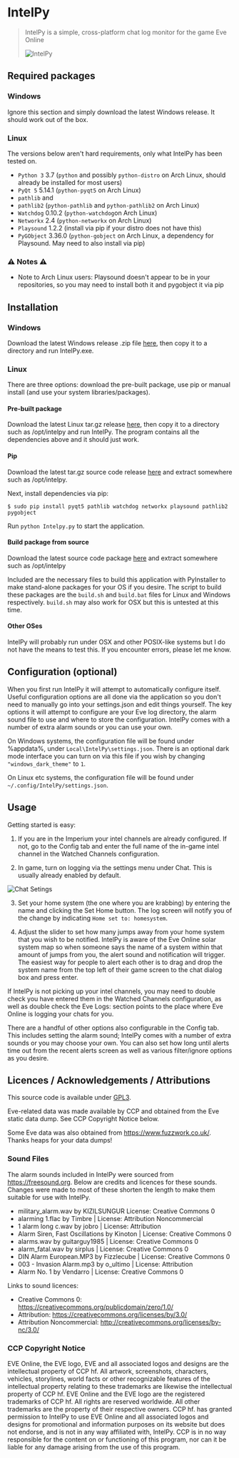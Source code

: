 # IntelPy

> IntelPy is a simple, cross-platform chat log monitor for the game Eve Online 
>
> ![IntelPy](https://i.imgur.com/WQ8pife.png)

## Required packages

### Windows

Ignore this section and simply download the latest Windows release. It should work out of the box.

### Linux

The versions below aren't hard requirements, only what IntelPy has been tested on.

* `Python 3` 3.7 (`python` and possibly `python-distro` on Arch Linux, should already be installed for most users)
* `PyQt 5` 5.14.1 (`python-pyqt5` on Arch Linux)
* `pathlib` and
* `pathlib2`  (`python-pathlib` and `python-pathlib2` on Arch Linux)
* `Watchdog` 0.10.2 (`python-watchdog`on Arch Linux)
* `Networkx` 2.4 (`python-networkx` on Arch Linux)
* `Playsound` 1.2.2 (install via pip if your distro does not have this)
* `PyGObject` 3.36.0 (`python-gobject` on Arch Linux, a dependency for Playsound. May need to also install via pip)

### :warning: Notes :warning:

* Note to Arch Linux users: Playsound doesn't appear to be in your repositories, so you may need to install both it and pygobject it via pip

## Installation

### Windows

Download the latest Windows release .zip file [here](https://github.com/Riifta/intelpy/releases/latest), then copy it to a directory
and run IntelPy.exe. 

### Linux

There are three options: download the pre-built package, use pip or manual install (and use your system libraries/packages). 

#### Pre-built package

Download the latest Linux tar.gz release [here](https://github.com/Riifta/intelpy/releases/latest), then copy it to a directory such as /opt/intelpy
and run IntelPy. The program contains all the dependencies above and it should just work. 

#### Pip

Download the latest tar.gz source code release [here](https://github.com/Riifta/intelpy/releases/latest) and extract somewhere such as /opt/intelpy. 

Next, install dependencies via pip:

```shell
$ sudo pip install pyqt5 pathlib watchdog networkx playsound pathlib2 pygobject
```

Run ```python Intelpy.py``` to start the application. 


#### Build package from source

Download the latest source code package [here](https://github.com/Riifta/intelpy/releases/latest) and extract somewhere such as /opt/intelpy

Included are the necessary files to build this application with PyInstaller to make stand-alone packages for your OS if you desire.
The script to build these packages are the `build.sh` and `build.bat` files for Linux and Windows respectively. `build.sh` may also
work for OSX but this is untested at this time.

#### Other OSes

IntelPy will probably run under OSX and other POSIX-like systems but I do not have the means to test this. If you encounter errors, please let me know.


## Configuration (optional)

When you first run IntelPy it will attempt to automatically configure itself. Useful configuration options are all done
via the application so you don't need to manually go into your settings.json and edit things yourself. The key options 
it will attempt to configure are your Eve log directory, the alarm sound file to use and where to store the configuration.
IntelPy comes with a number of extra alarm sounds or you can use your own.

On Windows systems, the configuration file will be found under %appdata%, under `Local\IntelPy\settings.json`. There is an
optional dark mode interface you can turn on via this file if you wish by changing `"windows_dark_theme"` to `1`.

On Linux etc systems, the configuration file will be found under `~/.config/IntelPy/settings.json`. 

## Usage

Getting started is easy:

1. If you are in the Imperium your intel channels are already configured. If not, go to the Config tab and enter
the full name of the in-game intel channel in the Watched Channels configuration.

2. In game, turn on logging via the settings menu under Chat. This is usually already enabled by default. 

![Chat Setings](https://i.imgur.com/SWErZWy.png)

3. Set your home system (the one where you are krabbing) by entering the name and clicking the Set Home button. The log
screen will notify you of the change by indicating `Home set to: homesystem`.
 
3. Adjust the slider to set how many jumps away from your home system that you wish to be notified. IntelPy is aware
of the Eve Online solar system map so when someone says the name of a system within that amount of jumps from you, 
the alert sound and notification will trigger. The easiest way for people to alert each other is to drag and drop the 
system name from the top left of their game screen to the chat dialog box and press enter. 

If IntelPy is not picking up your intel channels, you may need to double check you have entered them in the Watched 
Channels configuration, as well as double check the Eve Logs: section points to the place where Eve Online is logging
your chats for you. 

There are a handful of other options also configurable in the Config tab. This includes setting the alarm sound; IntelPy
comes with a number of extra sounds or you may choose your own. You can also set how long until alerts time out from the
recent alerts screen as well as various filter/ignore options as you desire.

## Licences / Acknowledgements / Attributions

This source code is available under [GPL3](https://www.gnu.org/licenses/gpl-3.0.en.html). 

Eve-related data was made available by CCP and obtained from the Eve static data dump. See CCP Copyright Notice below.

Some Eve data was also obtained from https://www.fuzzwork.co.uk/. Thanks heaps for your data dumps!

### Sound Files

The alarm sounds included in IntelPy were sourced from https://freesound.org. Below are credits and licences for these 
sounds. Changes were made to most of these shorten the length to make them suitable for use with IntelPy. 

* military_alarm.wav by KIZILSUNGUR  License: Creative Commons 0
* alarming 1.flac by Timbre | License: Attribution Noncommercial
* 1 alarm long c.wav by jobro | License: Attribution
* Alarm Siren, Fast Oscillations by Kinoton | License: Creative Commons 0
* alarms.wav by guitarguy1985 | License: Creative Commons 0
* alarm_fatal.wav by sirplus | License: Creative Commons 0
* DIN Alarm European.MP3 by Fizzlecube | License: Creative Commons 0
* 003 - Invasion Alarm.mp3 by o_ultimo | License: Attribution
* Alarm No. 1 by Vendarro | License: Creative Commons 0

Links to sound licences:
* Creative Commons 0: https://creativecommons.org/publicdomain/zero/1.0/
* Attribution: https://creativecommons.org/licenses/by/3.0/
* Attribution Noncommercial: http://creativecommons.org/licenses/by-nc/3.0/


### CCP Copyright Notice

EVE Online, the EVE logo, EVE and all associated logos and designs are the intellectual property of CCP hf. All artwork, screenshots, characters, vehicles, storylines, world facts or other recognizable features of the intellectual property relating to these trademarks are likewise the intellectual property of CCP hf. EVE Online and the EVE logo are the registered trademarks of CCP hf. All rights are reserved worldwide. All other trademarks are the property of their respective owners. CCP hf. has granted permission to IntelPy to use EVE Online and all associated logos and designs for promotional and information purposes on its website but does not endorse, and is not in any way affiliated with, IntelPy. CCP is in no way responsible for the content on or functioning of this program, nor can it be liable for any damage arising from the use of this program.
